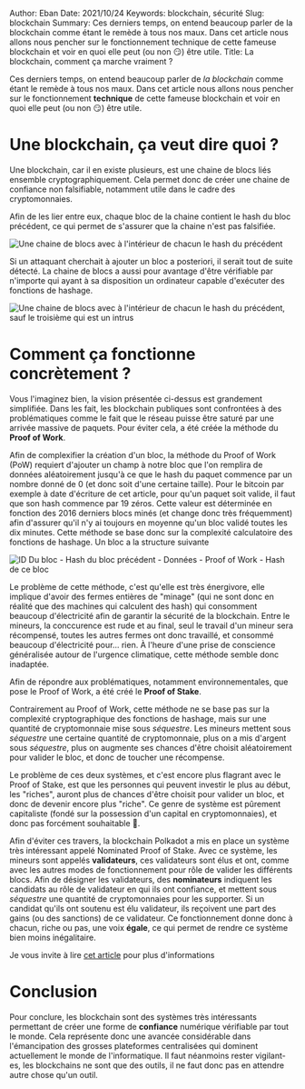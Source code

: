 Author: Eban 
Date: 2021/10/24
Keywords: blockchain, sécurité
Slug: blockchain
Summary: Ces derniers temps, on entend beaucoup parler de la blockchain comme étant le remède à tous nos maux. Dans cet article nous allons nous pencher sur le fonctionnement technique de cette fameuse blockchain et voir en quoi elle peut (ou non 😏) être utile.
Title: La blockchain, comment ça marche vraiment ?

Ces derniers temps, on entend beaucoup parler de *la blockchain* comme étant le remède à tous nos maux. Dans cet article nous allons nous pencher sur le fonctionnement **technique** de cette fameuse blockchain et voir en quoi elle peut (ou non 😏) être utile.

# Une blockchain, ça veut dire quoi ?

Une blockchain, car il en existe plusieurs, est une chaine de blocs liés ensemble cryptographiquement. Cela permet donc de créer une chaine de confiance non falsifiable, notamment utile dans le cadre des cryptomonnaies.

Afin de les lier entre eux, chaque bloc de la chaine contient le hash du bloc précédent, ce qui permet de s'assurer que la chaine n'est pas falsifiée. 

![Une chaine de blocs avec à l'intérieur de chacun le hash du précédent](/static/img/blockchain/blockchain.png)

Si un attaquant cherchait à ajouter un bloc a posteriori, il serait tout de suite détecté. La chaine de blocs a aussi pour avantage d'être vérifiable par n'importe qui ayant à sa disposition un ordinateur capable d'exécuter des fonctions de hashage.

![Une chaine de blocs avec à l'intérieur de chacun le hash du précédent, sauf le troisième qui est un intrus](/static/img/blockchain/blockchain_hacked.png)

# Comment ça fonctionne concrètement ?

Vous l'imaginez bien, la vision présentée ci-dessus est grandement simplifiée. Dans les fait, les blockchain publiques sont confrontées à des problématiques comme le fait que le réseau puisse être saturé par une arrivée massive de paquets. Pour éviter cela, a été créée la méthode du **Proof of Work**. 

Afin de complexifier la création d'un bloc, la méthode du Proof of Work (PoW) requiert d'ajouter un champ à notre bloc que l'on remplira de données aléatoirement jusqu'à ce que le hash du paquet commence par un nombre donné de 0 (et donc soit d'une certaine taille). Pour le bitcoin par exemple à date d'écriture de cet article, pour qu'un paquet soit valide, il faut que son hash commence par 19 zéros. Cette valeur est déterminée en fonction des 2016 derniers blocs minés (et change donc très fréquemment) afin d'assurer qu'il n'y ai toujours en moyenne qu'un bloc validé toutes les dix minutes. Cette méthode se base donc sur la complexité calculatoire des fonctions de hashage. Un bloc a la structure suivante

![ID Du bloc - Hash du bloc précédent - Données - Proof of Work - Hash de ce bloc](/static/img/blockchain/block_structure.png)

Le problème de cette méthode, c'est qu'elle est très énergivore, elle implique d'avoir des fermes entières de "minage" (qui ne sont donc en réalité que des machines qui calculent des hash) qui consomment beaucoup d'électricité afin de garantir la sécurité de la blockchain. Entre le mineurs, la conccurence est rude et au final, seul le travail d'un mineur sera récompensé, toutes les autres fermes ont donc travaillé, et consommé beaucoup d'électricité pour... rien. À l'heure d'une prise de conscience généralisée autour de l'urgence climatique, cette méthode semble donc inadaptée.

Afin de répondre aux problématiques, notamment environnementales, que pose le Proof of Work, a été créé le **Proof of Stake**.

Contrairement au Proof of Work, cette méthode ne se base pas sur la complexité cryptographique des fonctions de hashage, mais sur une quantité de cryptomonnaie mise sous *séquestre*. Les mineurs mettent sous *séquestre* une certaine quantité de cryptomonnaie, plus on a mis d'argent sous *séquestre*, plus on augmente ses chances d'être choisit aléatoirement pour valider le bloc, et donc de toucher une récompense.

Le problème de ces deux systèmes, et c'est encore plus flagrant avec le Proof of Stake, est que les personnes qui peuvent investir le plus au début, les "riches", auront plus de chances d'être choisit pour valider un bloc, et donc de devenir encore plus "riche". Ce genre de système est pûrement capitaliste (fondé sur la possession d'un capital en cryptomonnaies), et donc pas forcément souhaitable 👀. 

Afin d'éviter ces travers, la blockchain Polkadot a mis en place un système très intéressant appelé Nominated Proof of Stake. Avec ce système, les mineurs sont appelés **validateurs**, ces validateurs sont élus et ont, comme avec les autres modes de fonctionnement pour rôle de valider les différents blocs. Afin de désigner les validateurs, des **nominateurs** indiquent les candidats au rôle de validateur en qui ils ont confiance, et mettent sous *séquestre* une quantité de cryptomonnaies pour les supporter. Si un candidat qu'ils ont soutenu est élu validateur, ils reçoivent une part des gains (ou des sanctions) de ce validateur. Ce fonctionnement donne donc à chacun, riche ou pas, une voix **égale**, ce qui permet de rendre ce système bien moins inégalitaire.

Je vous invite à lire [cet article](https://medium.com/web3foundation/how-nominated-proof-of-stake-will-work-in-polkadot-377d70c6bd43) pour plus d'informations

# Conclusion

Pour conclure, les blockchain sont des systèmes très intéressants permettant de créer une forme de **confiance** numérique vérifiable par tout le monde. Cela représente donc une avancée considérable dans l'émancipation des grosses plateformes centralisées qui dominent actuellement le monde de l'informatique. Il faut néanmoins rester vigilant-es, les blockchains ne sont que des outils, il ne faut donc pas en attendre autre chose qu'un outil.